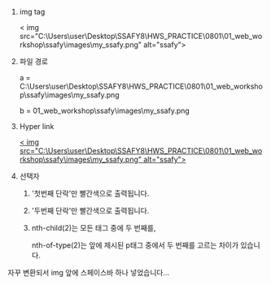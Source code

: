 1. img tag

   < img src="C:\Users\user\Desktop\SSAFY8\HWS_PRACTICE\0801\01_web_workshop\ssafy\images\my_ssafy.png" alt="ssafy"> 

2. 파일 경로

   a = C:\Users\user\Desktop\SSAFY8\HWS_PRACTICE\0801\01_web_workshop\ssafy\images\my_ssafy.png

   b = 01_web_workshop\ssafy\images\my_ssafy.png

3. Hyper link

   <a href="https://ssafy.com">
     < img src="C:\Users\user\Desktop\SSAFY8\HWS_PRACTICE\0801\01_web_workshop\ssafy\images\my_ssafy.png" alt="ssafy"> 
   </a>

4. 선택자

   1. '첫번째 단락'만 빨간색으로 출력됩니다.

   2. '두번째 단락'만 빨간색으로 출력됩니다.

   3. nth-child(2)는  모든 태그 중에 두 번째를,

      nth-of-type(2)는 앞에 제시된 p태그 중에서 두 번째를 고르는 차이가 있습니다.



자꾸 변환되서 img 앞에 스페이스바 하나 넣었습니다...
